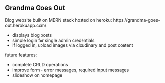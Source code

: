<h2> Grandma Goes Out </h2>
Blog website built on MERN stack hosted on heroku: https://grandma-goes-out.herokuapp.com/

- displays blog posts
- simple login for single admin credentials
- if logged in, upload images via cloudinary and post content

future features:
- complete CRUD operations
- improve form - error messages, required input messages
- slideshow on homepage



